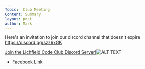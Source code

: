 ```yaml
---
Topic:  Club Meeting
Content: Summary
layout: post
author: Mark
---
```

Here's an invitation to join our discord channel that doesn't expire https://discord.gg/szz6xGK

[Join the Lichfield Code Club Discord Server!](https://l.facebook.com/l.php?u=https%3A%2F%2Fdiscord.gg%2Fszz6xGK&h=AT1GP_GqVHzCanzNLp7A4txqYtUWX3yNKqSHsvxdDsVw5lgzpdlFY7Q3nD6z-UJItezwTx2Mym7uTBdSy7CDyJj6yactol4YvNK5GDi9ceGWabeSAQUNYgnROtAhQ_rv&s=1)![ALT TEXT](https://external.fbhx6-1.fna.fbcdn.net/emg1/v/t13/13957814808962068580?url=https%3A%2F%2Fcdn.discordapp.com%2Ficons%2F752788181954461750%2Fffc72da0d75123f00019873ad95b9e43.jpg%3Fsize%3D256&fb_obo=1&utld=discordapp.com&stp=c0.5000x0.5000f_dst-emg0_p200x200_q75&ccb=13-1&oh=06_AbGIcl6VqTpIf00Bin7d_ToFUbcq_hCUJ6ZaI4zJTKO3zw&oe=65289D0C&_nc_sid=e609ca)

* [Facebook Link](https://www.facebook.com/1481985248595237/posts/3170152423111836/)


